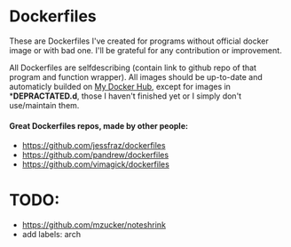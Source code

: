 # Dockerfiles
These are Dockerfiles I've created for programs without official docker image or with bad one. I'll be grateful for any contribution or improvement.

All Dockerfiles are selfdescribing (contain link to github repo of that program and function wrapper).
All images should be up-to-date and automaticly builded on [My Docker Hub](https://hub.docker.com/u/ondrejmo), except for images in ***DEPRACTATED.d**, those I haven't finished yet or I simply don't use/maintain them.

#### Great Dockerfiles repos, made by other people:
* https://github.com/jessfraz/dockerfiles
* https://github.com/pandrew/dockerfiles
* https://github.com/vimagick/dockerfiles

# TODO:
* https://github.com/mzucker/noteshrink
* add labels: arch
